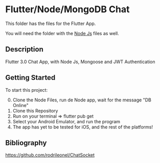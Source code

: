 # Flutter/Node/MongoDB Chat

This folder has the files for the Flutter App.

You will need the folder with the [Node Js](https://github.com/ecorbero/_rodrileonel_ChatNode) files as well.

## Description

Flutter 3.0 Chat App, with Node Js, Mongoose and JWT Authentication

## Getting Started

To start this project: 

0. Clone the Node Files, run de Node app, wait for the message "DB Online"
1. Clone this Repository
2. Run on your terminal => flutter pub get
3. Select your Android Emulator, and run the program
4. The app has yet to be tested for iOS, and the rest of the platforms!

## Bibliography

https://github.com/rodrileonel/ChatSocket